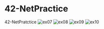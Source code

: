# 42-NetPractice
42-NetPratctice
![ex07](https://github.com/user-attachments/assets/f024b676-acd7-443b-b090-14f34939bacc)
![ex08](https://github.com/user-attachments/assets/7e568db8-6e42-4afe-84cf-73e8aa5b776b)
![ex09](https://github.com/user-attachments/assets/fcaafd1e-73ff-40a5-8631-f2b73c92699d)
![ex10](https://github.com/user-attachments/assets/16737c55-2974-4d40-af5b-9a8ed9c9fb1f)
